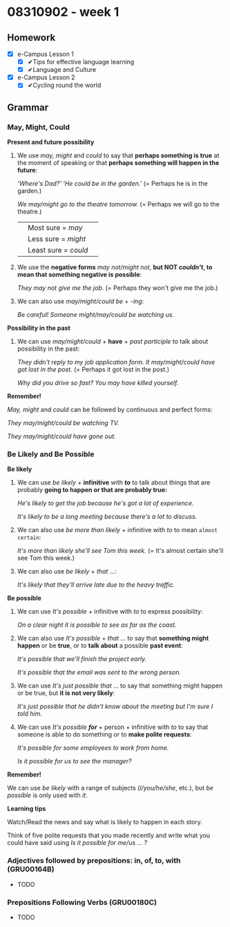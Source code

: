 # 08310902 - week 1

## Homework

* [x] e-Campus Lesson 1
  * [x] ✔Tips for effective language learning
  * [x] ✔Language and Culture
* [x] e-Campus Lesson 2
  * [x] ✔Cycling round the world

## Grammar

### May, Might, Could

**Present and future possibility**

1.  We use _may, might_ and _could_ to say that **perhaps something is true** at the moment of speaking or that **perhaps something will happen in the future**:

    _'Where's Dad?' 'He could be in the garden.'_ (= Perhaps he is in the garden.)

    _We may/might go to the theatre tomorrow._ (= Perhaps we will go to the theatre.)

    |   |                      |   |
    | - | -------------------- | - |
    |   | Most sure = _may_    |   |
    |   | Less sure = _might_  |   |
    |   | Least sure = _could_ |   |
2.  We use the **negative forms** _may not/might not_, **but NOT **_**couldn't**_**, to mean that something negative is possible**:

    _They may not give me the job._ (= Perhaps they won't give me the job.)
3.  We can also use _may/might/could be_ + _-ing_:

    _Be careful! Someone might/may/could be watching us._

**Possibility in the past**

1.  We can use _may/might/could_ + **have** + _past participle_ to talk about possibility in the past:

    _They didn't reply to my job application form. It may/might/could have got lost in the post._ (= Perhaps it got lost in the post.)

    _Why did you drive so fast? You may have killed yourself._

**Remember!**

_May, might_ and _could_ can be followed by continuous and perfect forms:

_They may/might/could be watching TV._

_They may/might/could have gone out._

### Be Likely and Be Possible

**Be likely**

1.  We can use _be likely_ + **infinitive** with _**to**_ to talk about things that are probably **going to happen or that are probably true:**

    _He's likely to get the job because he's got a lot of experience._

    _It's likely to be a long meeting because there's a lot to discuss._
2.  We can also use _be more than likely_ + infinitive with _to_ to mean `almost certain`:

    _It's more than likely she'll see Tom this week._ (= It's almost certain she'll see Tom this week.)
3.  We can also use _be likely_ + _that_ ...:

    _It's likely that they'll arrive late due to the heavy traffic._

**Be possible**

1.  We can use _It's possible_ + infinitive with _to_ to express possibility:

    _On a clear night it is possible to see as far as the coast._
2.  We can also use _It's possible_ + _that_ ... to say that **something might happen** or be **true**, or to **talk about** a possible **past event**:

    _It's possible that we'll finish the project early._

    _It's possible that the email was sent to the wrong person._
3.  We can use _It's just possible that_ ... to say that something might happen or be true, but **it is not very likely**:

    _It's just possible that he didn't know about the meeting but I'm sure I told him._
4.  We can use _It's possible **for**_ + person + infinitive with _to_ to say that someone is able to do something or to **make polite requests**:

    _It's possible for some employees to work from home._

    _Is it possible for us to see the manager?_

**Remember!**

We can use _be likely_ with a range of subjects (_I/you/he/she_, etc.), but _be possible_ is only used with _it_.

**Learning tips**

Watch/Read the news and say what is likely to happen in each story.

Think of five polite requests that you made recently and write what you could have said using _Is it possible for me/us ... ?_

### Adjectives followed by prepositions: in, of, to, with (GRU00164B)

* TODO

### Prepositions Following Verbs (GRU00180C)

* TODO
